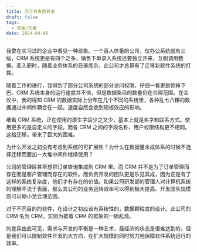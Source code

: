 ```yaml
---
title: 为了开发而开发
draft: false
tags:
  - 观澜/文章
date: 2024-04-06
---
```


我曾在实习过的企业中看见一种现象。一个百人体量的公司，仅办公系统就有三版，CRM 系统更是有四个之多。销售下单录入系统还要独立开来，互相调用数据。而入职时，随着业务体系的日渐庞杂，此公司才总算有了迁移新软件系统的打算。

随着工作的进行，我得到了部分公司系统的部分访问权限，仔细一看更是惊掉下巴。CRM 系统本身的运行速度并不快，但是数据条目的数量仍在合理范围。在会议中，我的得知 CRM 的数据实际上分布在几个不同的系统里，各种乱七八糟的数据通过中间件耦合在一起，速度自然会收到短板效应的影响。

细看 CRM 系统，正在使用的原生字段少之又少，基本上就是名字和联系方式。使用更多的是自定义的字段。而各 CRM 之间的字段名称、用户权限结构更不相同。这给迁移。带来了巨大的困难。

为什么开发之初没有考虑到系统的可扩展性？为什么在数据量未成体系的时候不选择迁移而要加一大堆中间件继续使用？

公司的管理层甚至想把订单查询集成到 CRM 里。而 CRM 并不是为了订单管理而存在而是客户管理而存在的软件。而负责开发的团队更是乐见其成，因为正是有了这样的系统复杂度，他们才有存在的价值。如果公司研发部的管理人对计算机系统的理解不流于表面，那么其公司的业务运转效率可以得到极大提高、开发团队规模则可以缩小至合理范围。

对于不同目的的软件，在设计之初应该有系统性的，数据颗粒度的设计。此公司的 CRM 名为 CRM，实则为披着 CRM 的框架的一锅乱炖。

的差异由此可见，需求与开发的平衡是一种艺术，最经济的状态是很难达到的，但是我们可以控制软件开发的大方向，在扩大规模的同时努力地保障软件系统运行的效率。